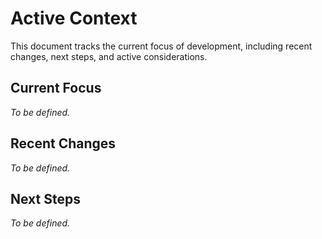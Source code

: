 # Active Context

This document tracks the current focus of development, including recent changes, next steps, and active considerations.

## Current Focus

*To be defined.*

## Recent Changes

*To be defined.*

## Next Steps

*To be defined.*
